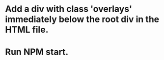 # Add a div with class 'overlays' immediately below the root div in the HTML file.
# Run NPM start.
